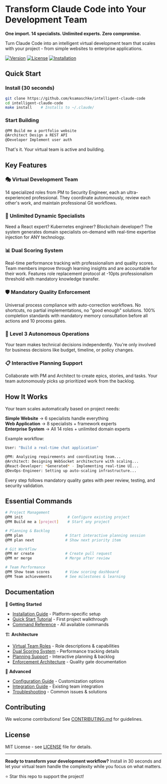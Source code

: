 # Transform Claude Code into Your Development Team

**One import. 14 specialists. Unlimited experts. Zero compromise.**

Turn Claude Code into an intelligent virtual development team that scales with your project - from simple websites to enterprise applications.

[![Version](https://img.shields.io/badge/version-5.0.0-blue.svg)](CHANGELOG.md)
[![License](https://img.shields.io/badge/license-MIT-green.svg)](LICENSE)
[![Installation](https://img.shields.io/badge/install-30_seconds-orange.svg)](docs/installation.md)

## Quick Start

### Install (30 seconds)
```bash
git clone https://github.com/ksamaschke/intelligent-claude-code
cd intelligent-claude-code
make install    # Installs to ~/.claude/
```

### Start Building
```bash
@PM Build me a portfolio website
@Architect Design a REST API  
@Developer Implement user auth
```

That's it. Your virtual team is active and building.

## Key Features

### 🎭 **Virtual Development Team**
14 specialized roles from PM to Security Engineer, each an ultra-experienced professional. They coordinate autonomously, review each other's work, and maintain professional Git workflows.

### 🚀 **Unlimited Dynamic Specialists**  
Need a React expert? Kubernetes engineer? Blockchain developer? The system generates domain specialists on-demand with real-time expertise injection for ANY technology.

### 📊 **Dual Scoring System**
Real-time performance tracking with professionalism and quality scores. Team members improve through learning insights and are accountable for their work. Features role replacement protocol at -10pts professionalism threshold with mandatory knowledge transfer.

### 🛡️ **Mandatory Quality Enforcement**
Universal process compliance with auto-correction workflows. No shortcuts, no partial implementations, no "good enough" solutions. 100% completion standards with mandatory memory consultation before all actions and 10 process gates.

### 🤖 **Level 3 Autonomous Operations**
Your team makes technical decisions independently. You're only involved for business decisions like budget, timeline, or policy changes.

### 📋 **Interactive Planning Support**
Collaborate with PM and Architect to create epics, stories, and tasks. Your team autonomously picks up prioritized work from the backlog.

## How It Works

Your team scales automatically based on project needs:

**Simple Website** → 6 specialists handle everything  
**Web Application** → 8 specialists + framework experts  
**Enterprise System** → All 14 roles + unlimited domain experts

Example workflow:
```bash
User: "Build a real-time chat application"

@PM: Analyzing requirements and coordinating team...
@Architect: Designing WebSocket architecture with scaling...  
@React-Developer: *Generated* - Implementing real-time UI...
@DevOps-Engineer: Setting up auto-scaling infrastructure...
```

Every step follows mandatory quality gates with peer review, testing, and security validation.

## Essential Commands

```bash
# Project Management
@PM init                    # Configure existing project
@PM Build me a [project]    # Start any project

# Planning & Backlog
@PM plan                   # Start interactive planning session
@PM plan next              # Show next priority item

# Git Workflow  
@PM mr create              # Create pull request
@PM mr merge               # Merge after review

# Team Performance
@PM Show team scores       # View scoring dashboard
@PM Team achievements      # See milestones & learning
```

## Documentation

📖 **Getting Started**
- [Installation Guide](docs/installation.md) - Platform-specific setup
- [Quick Start Tutorial](docs/quickstart.md) - First project walkthrough
- [Command Reference](docs/commands.md) - All available commands

🏗️ **Architecture**  
- [Virtual Team Roles](docs/features/virtual-team.md) - Role descriptions & capabilities
- [Dual Scoring System](docs/features/dual-scoring-system.md) - Performance tracking details
- [Planning Support](docs/features/planning-support.md) - Interactive planning & backlog
- [Enforcement Architecture](docs/features/enforcement.md) - Quality gate documentation

🔧 **Advanced**
- [Configuration Guide](docs/configuration.md) - Customization options
- [Integration Guide](docs/integration.md) - Existing team integration
- [Troubleshooting](docs/troubleshooting.md) - Common issues & solutions

## Contributing

We welcome contributions! See [CONTRIBUTING.md](CONTRIBUTING.md) for guidelines.

## License

MIT License - see [LICENSE](LICENSE) file for details.

---

**Ready to transform your development workflow?** Install in 30 seconds and let your virtual team handle the complexity while you focus on what matters.

⭐ Star this repo to support the project!